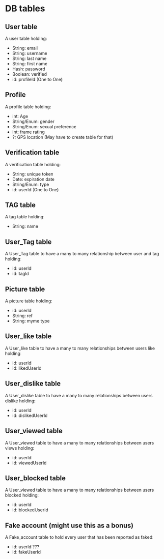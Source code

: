 # DB tables

## User table
A user table holding:
- String: email
- String: username
- String: last name 
- String: first name
- Hash: password
- Boolean: verified
- id: profileId (One to One)

## Profile
A profile table holding:
- int: Age
- String/Enum: gender
- String/Enum: sexual preference
- int: frame rating
- ?: GPS location (May have to create table for that)

## Verification table
A verification table holding:
- String: unique token
- Date: expiration date
- String/Enum: type
- id: userId (One to One)

## TAG table
A tag table holding:
- String: name

## User_Tag table
A User_Tag table to have a many to many relationship between user and tag holding:
- id: userId
- id: tagId

## Picture table
A picture table holding:
- id: userId
- String: ref
- String: myme type

## User_like table
A User_like table to have a many to many relationships between users like holding:
- id: userId
- id: likedUserId

## User_dislike table
A User_dislike table to have a many to many relationships between users dislike holding:
- id: userId
- id: dislikedUserId

## User_viewed table
A User_viewed table to have a many to many relationships between users views holding:
- id: userId
- id: viewedUserId

## User_blocked table
A User_viewed table to have a many to many relationships between users blocked holding:
- id: userId
- id: blockedUserId


## Fake account (might use this as a bonus)
A Fake_account table to hold every user that has been reported as faked:
- id: userId ??? 
- id: fakeUserId